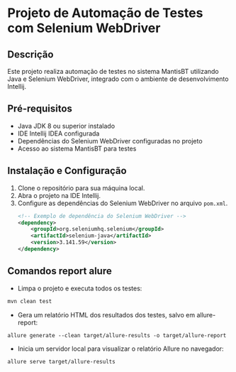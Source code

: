 # Projeto de Automação de Testes com Selenium WebDriver

## Descrição
Este projeto realiza automação de testes no sistema MantisBT utilizando Java e Selenium WebDriver, integrado com o ambiente de desenvolvimento Intellij.

## Pré-requisitos
- Java JDK 8 ou superior instalado
- IDE Intellij IDEA configurada
- Dependências do Selenium WebDriver configuradas no projeto
- Acesso ao sistema MantisBT para testes

## Instalação e Configuração
1. Clone o repositório para sua máquina local.
2. Abra o projeto na IDE Intellij.
3. Configure as dependências do Selenium WebDriver no arquivo `pom.xml`.
   ```xml
   <!-- Exemplo de dependência do Selenium WebDriver -->
   <dependency>
       <groupId>org.seleniumhq.selenium</groupId>
       <artifactId>selenium-java</artifactId>
       <version>3.141.59</version>
   </dependency>

## Comandos report alure 

- Limpa o projeto e executa todos os testes:
 ```xml
mvn clean test
 ```

- Gera um relatório HTML dos resultados dos testes, salvo em allure-report:
 ```xml
 allure generate --clean target/allure-results -o target/allure-report
 ```

- Inicia um servidor local para visualizar o relatório Allure no navegador:
 ```xml
allure serve target/allure-results
 ```